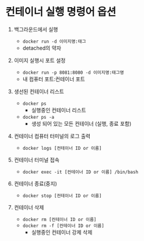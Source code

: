 # 컨테이너 실행 명령어 옵션

1. 백그라운드에서 실행
    - `docker run -d 이미지명:태그`
    - detached의 약자

2. 이미지 실행시 포트 설정
    - `docker run -p 8081:8080 -d 이미지명:태그명`
    - 내 컴퓨터 포트:컨테이너 포트

3. 생선된 컨테이너 리스트
    - `docker ps`
        - 실행중인 컨테이너 리스트
    - `docker ps -a`
        - 생성 되어 있는 모든 컨테이너 (실행, 종료 포함)

4. 컨테이너 컴퓨터 터미널의 로그 출력
    - `docker logs [컨테이너 ID or 이름]`

5. 컨테이너 터미널 접속
    - `docker exec -it [컨테이너 ID or 이름] /bin/bash`

6. 컨테이너 종료(중지)
    - `docker stop [컨테이너 ID or 이름]`

7. 컨테이너 삭제
    - `docker rm [컨테이너 ID or 이름]`
    - `docker rm -f [컨테이너 ID or 이름]`
        - 실행중인 컨테이너 강제 삭제